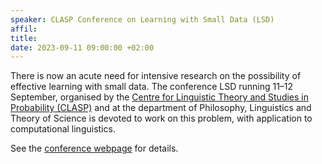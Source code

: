 ```yaml
---
speaker: CLASP Conference on Learning with Small Data (LSD)
affil: 
title:
date: 2023-09-11 09:00:00 +02:00
---
```


There is now an acute need for intensive research on the possibility of effective learning with small data. The conference LSD running 11–12 September, organised by the [Centre for Linguistic Theory and Studies in Probability (CLASP)](https://www.gu.se/en/clasp) and at the department of Philosophy, Linguistics and Theory of Science is devoted to work on this problem, with application to computational linguistics. 

See the [conference webpage](https://sites.google.com/view/learning-with-small-data/home) for details.
